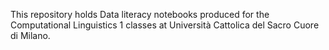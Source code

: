 This repository holds Data literacy notebooks produced for the Computational Linguistics 1 classes at Università Cattolica del Sacro Cuore di Milano.
